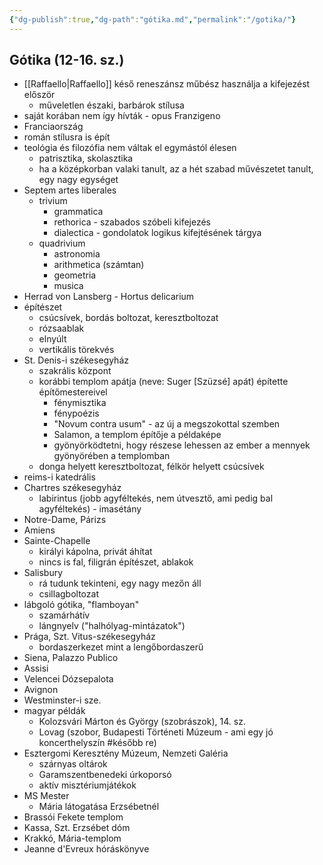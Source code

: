 ```yaml
---
{"dg-publish":true,"dg-path":"gótika.md","permalink":"/gotika/"}
---
```


## Gótika (12-16. sz.)
- [[Raffaello\|Raffaello]] késő reneszánsz műbész használja a kifejezést először
	- műveletlen északi, barbárok stílusa
- saját korában nem így hívták - opus Franzigeno
- Franciaország
- román stílusra is épít
- teológia és filozófia nem váltak el egymástól élesen
	- patrisztika, skolasztika
	- ha a középkorban valaki tanult, az a hét szabad művészetet tanult, egy nagy egységet
- Septem artes liberales
	- trivium
		- grammatica
		- rethorica - szabados szóbeli kifejezés
		- dialectica - gondolatok logikus kifejtésének tárgya
	- quadrivium
		- astronomia
		- arithmetica (számtan)
		- geometria
		- musica
- Herrad von Lansberg - Hortus delicarium
- építészet
	- csúcsívek, bordás boltozat, keresztboltozat
	- rózsaablak
	- elnyúlt
	- vertikális törekvés
- St. Denis-i székesegyház
	- szakrális központ
	- korábbi templom apátja (neve: Suger [Szüzsé] apát) építette építőmestereivel
		- fénymisztika
		- fénypoézis
		- "Novum contra usum" - az új a megszokottal szemben
		- Salamon, a templom építője a példaképe
		- gyönyörködtetni, hogy részese lehessen az ember a mennyek gyönyörében a templomban
	- donga helyett keresztboltozat, félkör helyett csúcsívek
- reims-i katedrális
- Chartres székesegyház
	- labirintus (jobb agyféltekés, nem útvesztő, ami pedig bal agyféltekés) - imasétány
- Notre-Dame, Párizs
- Amiens
- Sainte-Chapelle
	- királyi kápolna, privát áhítat
	- nincs is fal, filigrán építészet, ablakok
- Salisbury
	- rá tudunk tekinteni, egy nagy mezőn áll
	- csillagboltozat
- lábgoló gótika, "flamboyan"
	- szamárhátív
	- lángnyelv ("halhólyag-mintázatok")
- Prága, Szt. Vitus-székesegyház
	- bordaszerkezet mint a lengőbordaszerű
- Siena, Palazzo Publico
- Assisi
- Velencei Dózsepalota
- Avignon
- Westminster-i sze.
- magyar példák
	- Kolozsvári Márton és György (szobrászok), 14. sz.
	- Lovag (szobor, Budapesti Történeti Múzeum - ami egy jó koncerthelyszín #később re)
- Esztergomi Keresztény Múzeum, Nemzeti Galéria
	- szárnyas oltárok
	- Garamszentbenedeki úrkoporsó
	- aktív misztériumjátékok
- MS Mester
	- Mária látogatása Erzsébetnél
- Brassói Fekete templom
- Kassa, Szt. Erzsébet dóm
- Krakkó, Mária-templom
- Jeanne d'Evreux hóráskönyve